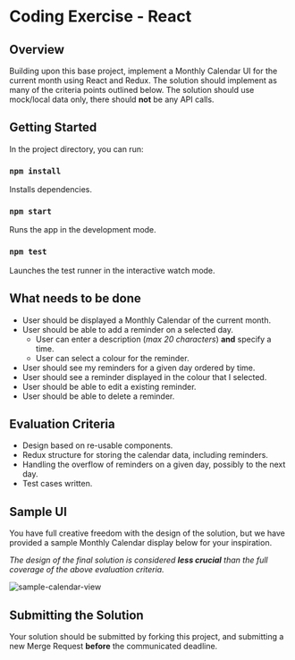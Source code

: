 # Coding Exercise - React

## Overview

Building upon this base project, implement a Monthly Calendar UI for the current month using React and Redux. The solution should implement as many of the criteria points outlined below. The solution should use mock/local data only, there should **not** be any API calls. 

## Getting Started

In the project directory, you can run:

### `npm install`

Installs dependencies.

### `npm start`

Runs the app in the development mode.

### `npm test`

Launches the test runner in the interactive watch mode.

## What needs to be done

 - User should be displayed a Monthly Calendar of the current month.
 - User should be able to add a reminder on a selected day.
	 - User can enter a description (*max 20 characters*) **and** specify a time.
	 - User can select a colour for the reminder.
- User should see my reminders for a given day ordered by time. 
- User should see a reminder displayed in the colour that I selected.
- User should be able to edit a existing reminder.
- User should be able to delete a reminder.

## Evaluation Criteria

- Design based on re-usable components.
- Redux structure for storing the calendar data, including reminders.
- Handling the overflow of reminders on a given day, possibly to the next day.
- Test cases written.

## Sample UI

You have full creative freedom with the design of the solution, but we have provided a sample Monthly Calendar display below for your inspiration. 

*The design of the final solution is considered **less crucial** than the full coverage of the above evaluation criteria.*

![sample-calendar-view](https://gitlab.com/edutest-public/coding-exercise-react/raw/master/public/sample-calendar-view.png)

## Submitting the Solution

Your solution should be submitted by forking this project, and submitting a new Merge Request **before** the communicated deadline.  